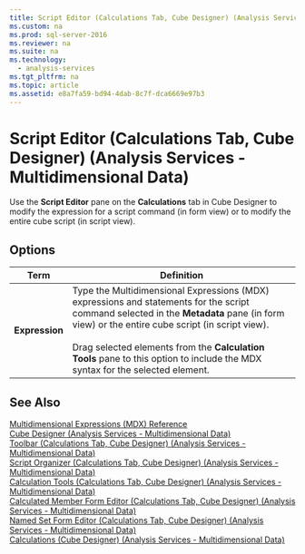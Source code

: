 ```yaml
---
title: Script Editor (Calculations Tab, Cube Designer) (Analysis Services - Multidimensional Data)
ms.custom: na
ms.prod: sql-server-2016
ms.reviewer: na
ms.suite: na
ms.technology: 
  - analysis-services
ms.tgt_pltfrm: na
ms.topic: article
ms.assetid: e8a7fa59-bd94-4dab-8c7f-dca6669e97b3
---
```

# Script Editor (Calculations Tab, Cube Designer) (Analysis Services - Multidimensional Data)
  Use the **Script Editor** pane on the **Calculations** tab in Cube Designer to modify the expression for a script command (in form view) or to modify the entire cube script (in script view).  
  
## Options  
  
|Term|Definition|  
|----------|----------------|  
|**Expression**|Type the Multidimensional Expressions (MDX) expressions and statements for the script command selected in the **Metadata** pane (in form view) or the entire cube script (in script view).<br /><br /> Drag selected elements from the **Calculation Tools** pane to this option to include the MDX syntax for the selected element.|  
  
## See Also  
 [Multidimensional Expressions &#40;MDX&#41; Reference](../Topic/Multidimensional%20Expressions%20\(MDX\)%20Reference.md)   
 [Cube Designer &#40;Analysis Services - Multidimensional Data&#41;](../../Topics/TopicNameNotContainA/Cube-Designer--Analysis-Services---Multidimensional-Data-.md)   
 [Toolbar &#40;Calculations Tab, Cube Designer&#41; &#40;Analysis Services - Multidimensional Data&#41;](../../Topics/TopicNameNotContainA/Toolbar--Calculations-Tab--Cube-Designer---Analysis-Services---Multidimensional-Data-.md)   
 [Script Organizer &#40;Calculations Tab, Cube Designer&#41; &#40;Analysis Services - Multidimensional Data&#41;](../../Topics/TopicNameNotContainA/Script-Organizer--Calculations-Tab--Cube-Designer---Analysis-Services---Multidimensional-Data-.md)   
 [Calculation Tools &#40;Calculations Tab, Cube Designer&#41; &#40;Analysis Services - Multidimensional Data&#41;](../../Topics/TopicNameNotContainA/Calculation-Tools--Calculations-Tab--Cube-Designer---Analysis-Services---Multidimensional-Data-.md)   
 [Calculated Member Form Editor &#40;Calculations Tab, Cube Designer&#41; &#40;Analysis Services - Multidimensional Data&#41;](../../Topics/TopicNameNotContainA/Calculated-Member-Form-Editor--Calculations-Tab--Cube-Designer---Analysis-Services---Multidimensional-Data-.md)   
 [Named Set Form Editor &#40;Calculations Tab, Cube Designer&#41; &#40;Analysis Services - Multidimensional Data&#41;](../../Topics/TopicNameNotContainA/Named-Set-Form-Editor--Calculations-Tab--Cube-Designer---Analysis-Services---Multidimensional-Data-.md)   
 [Calculations &#40;Cube Designer&#41; &#40;Analysis Services - Multidimensional Data&#41;](../../Topics/TopicNameNotContainA/Calculations--Cube-Designer---Analysis-Services---Multidimensional-Data-.md)  
  
  